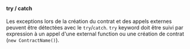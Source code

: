 #### try / catch

Les exceptions lors de la création du contrat et des appels externes peuvent être détectées avec le `try`/`catch`.
`try` keyword doit être suivi par expression à un appel d'une external function ou une création de contrat (`new ContractName()`).
